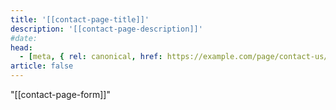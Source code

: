 ```yaml
---
title: '[[contact-page-title]]'
description: '[[contact-page-description]]'
#date:
head:
  - [meta, { rel: canonical, href: https://example.com/page/contact-us/ }]
article: false
---
```


"[[contact-page-form]]"

<!-- <iframe class="contact-form"
  src="https://tally.so/embed/3yP7pp?alignLeft=1&hideTitle=1&transparentBackground=1"
  width="100%"
  frameborder="0"
  marginheight="0"
  marginwidth="0"
  title="A question? Contact me!">
</iframe> -->
